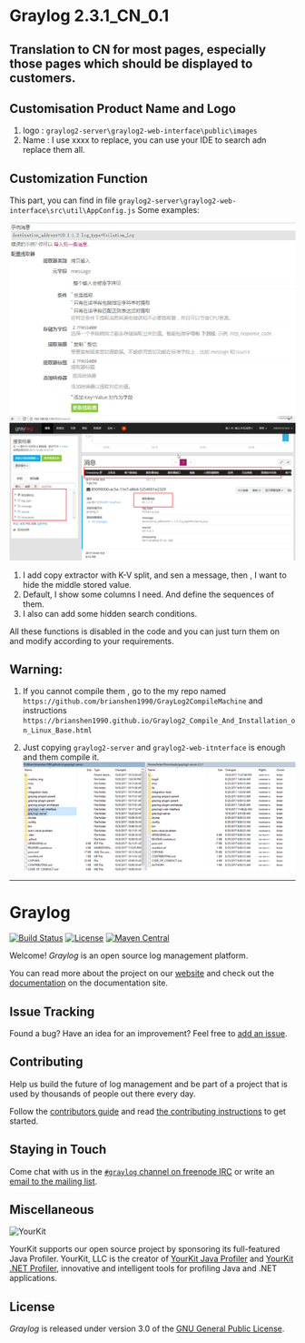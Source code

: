 
# Graylog 2.3.1_CN_0.1

## Translation to CN for most pages, especially those pages which should be displayed to customers.

## Customisation Product Name and Logo

1. logo : ``graylog2-server\graylog2-web-interface\public\images``
2. Name : I use xxxx to replace, you can use your IDE to search adn replace them all.

## Customization Function

This part, you can find in file ``graylog2-server\graylog2-web-interface\src\util\AppConfig.js``
Some examples:

![image](./readme_img/extractors.png)
![image](./readme_img/search.png)

1. I add copy extractor with K-V split, and sen a message, then , I want to hide the middle stored value.
2. Default, I show some columns I need. And define the sequences of them.
3. I also can add some hidden search conditions.

All these functions is disabled in the code and you can just turn them on and modify according to your requirements.


## Warning:
1. If you cannot compile them , go to the my repo named ``https://github.com/brianshen1990/GrayLog2CompileMachine``
and instructions ``https://brianshen1990.github.io/Graylog2_Compile_And_Installation_on_Linux_Base.html``

2. Just copying ``graylog2-server`` and ``graylog2-web-itnterface`` is enough and them compile it.
![image](./readme_img/files.png)

--------------------------------------------------------------

# Graylog

[![Build Status](https://travis-ci.org/Graylog2/graylog2-server.svg?branch=master)](https://travis-ci.org/Graylog2/graylog2-server)
[![License](https://img.shields.io/github/license/Graylog2/graylog2-server.svg)](https://www.gnu.org/licenses/gpl-3.0.txt)
[![Maven Central](https://img.shields.io/maven-central/v/org.graylog2/graylog2-server.svg)](http://mvnrepository.com/artifact/org.graylog2/graylog2-server)

Welcome! _Graylog_ is an open source log management platform.

You can read more about the project on our [website](https://www.graylog.org/) and check out the [documentation](http://docs.graylog.org/) on the documentation site.


## Issue Tracking

Found a bug? Have an idea for an improvement? Feel free to [add an issue](../../issues).


## Contributing

Help us build the future of log management and be part of a project that is used by thousands of people out there every day.

Follow the [contributors guide](https://graylog.org/get-involved) and read [the contributing instructions](CONTRIBUTING.md) to get started.


## Staying in Touch

Come chat with us in the [`#graylog` channel on freenode IRC](https://webchat.freenode.net/?channels=%23graylog) or write an [email to the mailing list](https://groups.google.com/forum/#!forum/graylog2).


## Miscellaneous

![YourKit](https://s3.amazonaws.com/graylog2public/images/yourkit.png)

YourKit supports our open source project by sponsoring its full-featured Java Profiler. YourKit, LLC is the creator of [YourKit Java Profiler](http://www.yourkit.com/java/profiler/index.jsp) and [YourKit .NET Profiler](http://www.yourkit.com/.net/profiler/index.jsp), innovative and intelligent tools for profiling Java and .NET applications.


## License

_Graylog_ is released under version 3.0 of the [GNU General Public License](COPYING).
